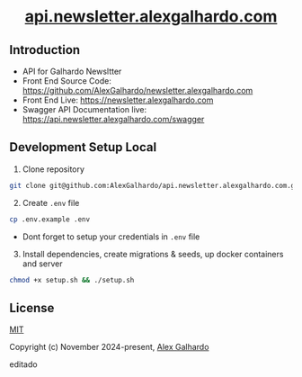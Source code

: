 <h1 align="center"><a href="https://api.newsletter.alexgalhardo.com" target="_blank">api.newsletter.alexgalhardo.com</a></h1>

## Introduction

- API for Galhardo Newsltter
- Front End Source Code: <https://github.com/AlexGalhardo/newsletter.alexgalhardo.com>
- Front End Live: <https://newsletter.alexgalhardo.com>
- Swagger API Documentation live: <https://api.newsletter.alexgalhardo.com/swagger>

## Development Setup Local

1. Clone repository
```bash
git clone git@github.com:AlexGalhardo/api.newsletter.alexgalhardo.com.git
```

2. Create `.env` file
```bash
cp .env.example .env
```
- Dont forget to setup your credentials in `.env` file

3. Install dependencies, create migrations & seeds, up docker containers and server
```bash
chmod +x setup.sh && ./setup.sh
```

## License

[MIT](http://opensource.org/licenses/MIT)

Copyright (c) November 2024-present, [Alex Galhardo](https://github.com/AlexGalhardo)

editado
